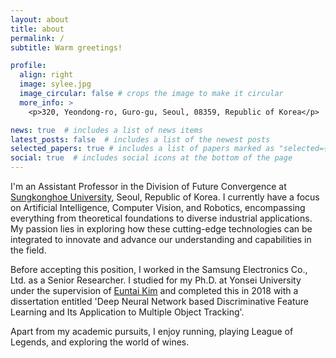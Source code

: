 ```yaml
---
layout: about
title: about
permalink: /
subtitle: Warm greetings!

profile:
  align: right
  image: sylee.jpg
  image_circular: false # crops the image to make it circular
  more_info: >
    <p>320, Yeondong-ro, Guro-gu, Seoul, 08359, Republic of Korea</p>

news: true  # includes a list of news items
latest_posts: false  # includes a list of the newest posts
selected_papers: true # includes a list of papers marked as "selected={true}"
social: true  # includes social icons at the bottom of the page
---
```


I'm an Assistant Professor in the Division of Future Convergence at [Sungkonghoe University](https://www.skhu.ac.kr/), Seoul, Republic of Korea. I currently have a focus on Artificial Intelligence, Computer Vision, and Robotics, encompassing everything from theoretical foundations to diverse industrial applications. My passion lies in exploring how these cutting-edge technologies can be integrated to innovate and advance our understanding and capabilities in the field.

Before accepting this position, I worked in the Samsung Electronics Co., Ltd. as a Senior Researcher. I studied for my Ph.D. at Yonsei University under the supervision of [Euntai Kim](https://cilab.yonsei.ac.kr/) and completed this in 2018 with a dissertation entitled 'Deep Neural Network based Discriminative Feature Learning and Its Application to Multiple Object Tracking'.

Apart from my academic pursuits, I enjoy running, playing League of Legends, and exploring the world of wines.